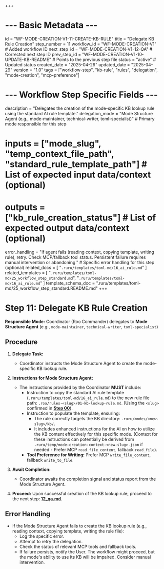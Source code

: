 +++
# --- Basic Metadata ---
id = "WF-MODE-CREATION-V1-11-CREATE-KB-RULE"
title = "Delegate KB Rule Creation"
step_number = 11
workflow_id = "WF-MODE-CREATION-V1" # Added workflow ID
next_step_id = "WF-MODE-CREATION-V1-12-QA" # Corrected next step ID
prev_step_id = "WF-MODE-CREATION-V1-10-UPDATE-KB-README" # Points to the previous step file
status = "active" # Updated status
created_date = "2025-04-29"
updated_date = "2025-04-29"
version = "1.0"
tags = ["workflow-step", "kb-rule", "rules", "delegation", "mode-creation", "mcp-preference"]

# --- Workflow Step Specific Fields ---
description = "Delegates the creation of the mode-specific KB lookup rule using the standard AI rule template."
delegation_mode = "Mode Structure Agent (e.g., mode-maintainer, technical-writer, toml-specialist)" # Primary mode responsible for this step
# inputs = ["mode_slug", "temp_context_file_path", "standard_rule_template_path"] # List of expected input data/context (optional)
# outputs = ["kb_rule_creation_status"] # List of expected output data/context (optional)
error_handling = "If agent fails (reading context, copying template, writing rule), retry. Check MCP/fallback tool status. Persistent failure requires manual intervention or abandoning." # Specific error handling for this step (optional)
related_docs = [
    "`.ruru/templates/toml-md/16_ai_rule.md`"
]
related_templates = [
    "`.ruru/templates/toml-md/25_workflow_step_standard.md`",
    "`.ruru/templates/toml-md/16_ai_rule.md`"
]
template_schema_doc = ".ruru/templates/toml-md/25_workflow_step_standard.README.md"
+++

# Step 11: Delegate KB Rule Creation

**Responsible Mode:** Coordinator (Roo Commander) delegates to **Mode Structure Agent** (e.g., `mode-maintainer`, `technical-writer`, `toml-specialist`)

## Procedure

1.  **Delegate Task:**
    *   Coordinator instructs the Mode Structure Agent to create the mode-specific KB lookup rule.

2.  **Instructions for Mode Structure Agent:**
    *   The instructions provided by the Coordinator **MUST** include:
        *   Instruction to copy the standard AI rule template (`.ruru/templates/toml-md/16_ai_rule.md`) to the new rule file path: `.roo/rules-<slug>/01-kb-lookup-rule.md`. (Using the `<slug>` confirmed in **[Step 00](./00_start.md)**).
        *   Instruction to populate the template, ensuring:
            *   The rule correctly targets the KB directory: `.ruru/modes/<new-slug>/kb/`.
            *   It includes enhanced instructions for the AI on how to utilize the KB content effectively for this specific mode. (Context for these instructions can potentially be derived from `.ruru/temp/mode-creation-context-<new-slug>.json` if needed - Prefer MCP `read_file_content`, fallback `read_file`).
        *   **Tool Preference for Writing:** Prefer MCP `write_file_content`, fallback `write_to_file`.

3.  **Await Completion:**
    *   Coordinator awaits the completion signal and status report from the Mode Structure Agent.

4.  **Proceed:** Upon successful creation of the KB lookup rule, proceed to the next step: **[12_qa.md](./12_qa.md)**.

## Error Handling
*   If the Mode Structure Agent fails to create the KB lookup rule (e.g., reading context, copying template, writing the rule file):
    *   Log the specific error.
    *   Attempt to retry the delegation.
    *   Check the status of relevant MCP tools and fallback tools.
    *   If failure persists, notify the User. The workflow might proceed, but the mode's ability to use its KB will be impaired. Consider manual intervention.